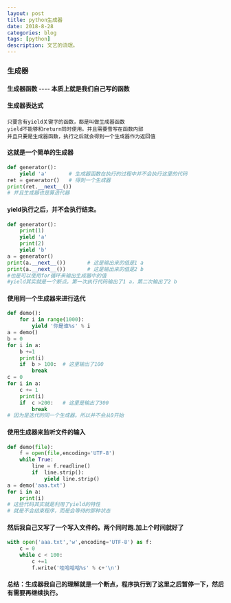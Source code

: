 ```yaml
---
layout: post
title: python生成器
date: 2018-8-28
categories: blog
tags: [python]
description: 文艺的流氓。
---
```

### 生成器
#### 生成器函数 ---- 本质上就是我们自己写的函数
#### 生成器表达式
```
只要含有yield关键字的函数，都是叫做生成器函数
yield不能够和return同时使用。并且需要雪写在函数内部
并且只要是生成器函数，执行之后就会得到一个生成器作为返回值
```
#### 这就是一个简单的生成器
```python
def generator():
    yield 'a'       # 生成器函数在执行的过程中并不会执行这里的代码
ret = generator()   # 得到一个生成器
print(ret.__next__())
# 并且生成器也是算迭代器
```
#### yield执行之后，并不会执行结束。
```python
def generator():
    print(1)
    yield 'a'
    print(2)
    yield 'b'
a = generator()
print(a.__next__())       # 这是输出来的值是1 a
print(a.__next__())       # 这是输出来的值是2 b
#也是可以使用for循环来输出生成器中的值
#yield其实就是一个断点。第一次执行代码输出了1 a，第二次输出了2 b
```
#### 使用同一个生成器来进行迭代
```python
def demo():
    for i in range(1000):
        yield '你是谁%s' % i
a = demo()
b = 0
for i in a:
    b +=1
    print(i)
    if  b > 100:  # 这里输出了100
        break
c = 0
for i in a:
    c += 1
    print(i)
    if  c >200:   # 这里是输出了300
        break
# 因为是迭代的同一个生成器。所以并不会从0开始
```
#### 使用生成器来监听文件的输入
```python
def demo(file):
    f = open(file,encoding='UTF-8')
    while True:
        line = f.readline()
        if  line.strip():
            yield line.strip()
a = demo('aaa.txt')
for i in a:
    print(i)
# 这些代码其实就是利用了yield的特性
# 就是不会结束程序，而是会等待的那种状态
```
#### 然后我自己又写了一个写入文件的。两个同时跑.加上个时间就好了
```python
with open('aaa.txt','w',encoding='UTF-8') as f:
    c = 0
    while c < 100:
        c +=1
        f.write('哇哈哈哈%s' % c+'\n')
```
#### 总结：生成器我自己的理解就是一个断点，程序执行到了这里之后暂停一下，然后有需要再继续执行。
